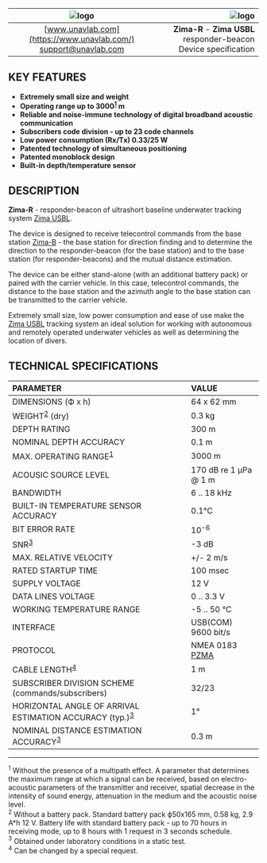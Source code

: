 | ![logo](https://ucnl.github.io/documentation/sm_logo.png) | ![logo](https://ucnl.github.io/documentation/zima_r.png) |
| :---: | ---: |
| [www.unavlab.com](https://www.unavlab.com/) <br/> [support@unavlab.com](mailto:support@unavlab.com) | **Zima-R** - **Zima USBL** responder-beacon <br/> Device specification |

## KEY FEATURES

* **Extremely small size and weight**
* **Operating range up to 3000<sup>[1](#footnote1)</sup> m**
* **Reliable and noise-immune technology of digital broadband acoustic communication**
* **Subscribers code division - up to 23 code channels**
* **Low power consumption (Rx/Tx) 0.33/25 W**
* **Patented technology of simultaneous positioning**
* **Patented monoblock design**
* **Built-in depth/temperature sensor**

## DESCRIPTION

**Zima-R** - responder-beacon of ultrashort baseline underwater tracking system [Zima USBL](Zima_DataBrief_en.md).  

The device is designed to receive telecontrol commands from the base station [Zima-B](Zima_B_Specification_en.md) - the base station for direction finding and to determine the direction to the responder-beacon (for the base station) and to the base station (for responder-beacons) and the mutual
distance estimation.

The device can be either stand-alone (with an additional battery pack) or paired with the carrier vehicle.
In this case, telecontrol commands, the distance to the base station and the azimuth angle to the base station can be transmitted to the carrier vehicle.

Extremely small size, low power consumption and ease of use make the [Zima USBL](Zima_DataBrief_en.md) tracking system an ideal solution for working with autonomous and remotely operated underwater vehicles as well as determining the location of divers.

<div style="page-break-after: always;"></div>

## TECHNICAL SPECIFICATIONS

| PARAMETER | VALUE |
| :--- | :--- |
| DIMENSIONS (Ф х h) | 64 x 62 mm |
| WEIGHT<sup>[2](#footnote2)</sup> (dry) | 0.3 kg |
| DEPTH RATING | 300 m |
| NOMINAL DEPTH ACCURACY | 0.1 m |
| MAX. OPERATING RANGE<sup>[1](#footnote1)</sup> |	3000 m |
| ACOUSIC SOURCE LEVEL |	170 dB re 1 μPa @ 1 m |
| BANDWIDTH | 6 .. 18 kHz |
| BUILT-IN TEMPERATURE SENSOR ACCURACY | 0.1°С |
| BIT ERROR RATE | 10<sup>-6</sup> |
| SNR<sup>[3](#footnote3)</sup> | -3 dB |
| MAX. RELATIVE VELOCITY | +/- 2 m/s |
| RATED STARTUP TIME | 100 msec |
| SUPPLY VOLTAGE | 12 V |
| DATA LINES VOLTAGE | 0 .. 3.3 V |
| WORKING TEMPERATURE RANGE | -5 .. 50 °C |
| INTERFACE | USB(COM) 9600 bit/s |
| PROTOCOL | NMEA 0183 [PZMA](Zima_Protocol_Specification_en.md) |
| CABLE LENGTH<sup>[4](#footnote4)</sup> | 1 m |
| SUBSCRIBER DIVISION SCHEME (commands/subscribers) | 32/23 |
| HORIZONTAL ANGLE OF ARRIVAL ESTIMATION ACCURACY (typ.)<sup>[3](#footnote3)</sup> | 1° |
| NOMINAL DISTANCE ESTIMATION ACCURACY<sup>[3](#footnote3)</sup> | 0.3 m |
  
________________
<a name="footnote1"><sup>1</sup></a> Without the presence of a multipath effect. A parameter that determines the maximum range at which a signal can be received, based on electro-acoustic parameters of the transmitter and receiver, spatial decrease in the intensity of sound energy, attenuation in the medium and the acoustic noise level.   
<a name="footnote2"><sup>2</sup></a> Without a battery pack. Standard battery pack ф50х165 mm, 0.58 kg, 2.9 A\*h 12 V. 
Battery life with standard battery pack - up to 70 hours in receiving mode, up to 8 hours with 1 request in 3 seconds schedule.  
<a name="footnote3"><sup>3</sup></a> Obtained under laboratory conditions in a static test.  
<a name="footnote4"><sup>4</sup></a> Can be changed by a special request.  
